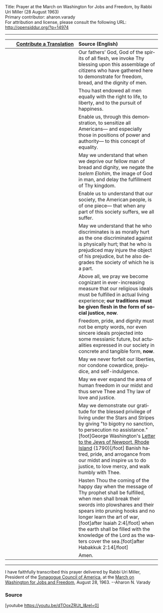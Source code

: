 <html>
<head></head>
<body>
Title: Prayer at the March on Washington for Jobs and Freedom, by Rabbi Uri Miller (28 August 1963)<br />
Primary contributor: aharon.varady<br />
For attribution and license, please consult the following URL: <a href="http://opensiddur.org/?p=14974">http://opensiddur.org/?p=14974</a>
<p />
<hr />

<table style="margin-left: auto;margin-right: auto;" class="draggable">
<thead><tr><th id="x" style="text-align: right;"><a href="/contributing/upload/">Contribute a Translation</a></th><th style="text-align: left;">Source (English)</th></tr></thead>
<tbody>
<tr>
<td style="vertical-align:top;" width="46%">
<div class="liturgy" lang="he">

</span></div>
</td>
 
<td style="vertical-align:top;" width="53%">
<div class="english" lang="en">
Our fathers’ God, 
God of the spirits of all flesh, 
we invoke Thy blessing 
upon this assemblage of citizens 
who have gathered here 
to demonstrate for freedom, 
bread, 
and the dignity of men.
</div>
</td></tr>


<tr><td style="vertical-align:top;" width="46%">
<div class="liturgy" lang="he" style="text-align: right;">

</span></div>
</td>
 
<td style="vertical-align:top;" width="53%">
<div class="english" lang="en">
Thou hast endowed all men equally 
with the right to life, 
to liberty, 
and to the pursuit of happiness.
</div>
</td></tr>


<tr><td style="vertical-align:top;" width="46%">
<div class="liturgy" lang="he" style="text-align: right;">

</span></div>
</td>
 
<td style="vertical-align:top;" width="53%">
<div class="english" lang="en">
Enable us, 
through this demonstration, 
to sensitize all Americans—
and especially those in positions of power and authority—
to this concept of equality.
</div>
</td></tr>


<tr><td style="vertical-align:top;" width="46%">
<div class="liturgy" lang="he" style="text-align: right;">

</span></div>
</td>
 
<td style="vertical-align:top;" width="53%">
<div class="english" lang="en">
May we understand 
that when we deprive our fellow man of bread and dignity, 
we negate the <em>tselem Elohim</em>, the image of God in man, 
and delay the fulfillment of Thy kingdom.
</div>
</td></tr>


<tr><td style="vertical-align:top;" width="46%">
<div class="liturgy" lang="he" style="text-align: right;">

</span></div>
</td>
 
<td style="vertical-align:top;" width="53%">
<div class="english" lang="en">
Enable us to understand 
that our society, the American people, 
is of one piece—
that when any part of this society suffers, 
we all suffer.
</div>
</td></tr>


<tr><td style="vertical-align:top;" width="46%">
<div class="liturgy" lang="he" style="text-align: right;">

</span></div>
</td>
 
<td style="vertical-align:top;" width="53%">
<div class="english" lang="en">
May we understand 
that he who discriminates is as morally hurt 
as the one discriminated against is physically hurt; 
that he who is prejudiced 
may injure the object of his prejudice, 
but he also degrades the society of which he is a part.
</div>
</td></tr>


<tr><td style="vertical-align:top;" width="46%">
<div class="liturgy" lang="he" style="text-align: right;">

</span></div>
</td>
 
<td style="vertical-align:top;" width="53%">
<div class="english" lang="en">
Above all, we pray we become cognizant 
in ever-increasing measure 
that our religious ideals must be fulfilled 
in actual living experience; 
<strong>our traditions must be given flesh 
in the form of social justice, now</strong>.
</div>
</td></tr>


<tr><td style="vertical-align:top;" width="46%">
<div class="liturgy" lang="he" style="text-align: right;">

</span></div>
</td>
 
<td style="vertical-align:top;" width="53%">
<div class="english" lang="en">
Freedom, 
pride, 
and dignity 
must not be empty words, 
nor even sincere ideals projected 
into some messianic future, 
but actualities expressed in our society 
in concrete and tangible form, <strong>now</strong>.
</div>
</td></tr>


<tr><td style="vertical-align:top;" width="46%">
<div class="liturgy" lang="he" style="text-align: right;">

</span></div>
</td>
 
<td style="vertical-align:top;" width="53%">
<div class="english" lang="en">
May we never forfeit our liberties, 
nor condone cowardice, 
prejudice, 
and self-indulgence.
</div>
</td></tr>


<tr><td style="vertical-align:top;" width="46%">
<div class="liturgy" lang="he" style="text-align: right;">

</span></div>
</td>
 
<td style="vertical-align:top;" width="53%">
<div class="english" lang="en">
May we ever expand 
the area of human freedom in our midst 
and thus serve Thee 
and Thy law 
of love and justice.
</div>
</td></tr>


<tr><td style="vertical-align:top;" width="46%">
<div class="liturgy" lang="he" style="text-align: right;">

</span></div>
</td>
 
<td style="vertical-align:top;" width="53%">
<div class="english" lang="en">
May we demonstrate our gratitude 
for the blessed privilege of living under the Stars and Stripes 
by giving "to bigotry no sanction, 
to persecution no assistance."[foot]George Washington's <a href="https://founders.archives.gov/documents/Washington/05-06-02-0135" rel="noopener noreferrer" target="_blank">Letter to the Jews of Newport, Rhode Island</a> (1790)[/foot]
Banish hatred, 
pride, 
and arrogance 
from our midst 
and inspire us 
to do justice, 
to love mercy, 
and walk humbly with Thee.
</div>
</td></tr>


<tr><td style="vertical-align:top;" width="46%">
<div class="liturgy" lang="he" style="text-align: right;">

</span></div>
</td>
 
<td style="vertical-align:top;" width="53%">
<div class="english" lang="en">
Hasten Thou the coming of the happy day 
when the message of Thy prophet shall be fulfilled, 
when men shall break their swords into plowshares 
and their spears into pruning hooks 
and no longer learn the art of war,[foot]after Isaiah 2:4[/foot] 
when the earth shall be filled with the knowledge of the Lord 
as the waters cover the sea.[foot]after Habakkuk 2:14[/foot]
</div>
</td></tr>


<tr><td style="vertical-align:top;" width="46%">
<div class="liturgy" lang="he" style="text-align: right;">

</span></div>
</td>
 
<td style="vertical-align:top;" width="53%">
<div class="english" lang="en">
Amen.
</div>
</td></tr></tbody></table>

<hr />

I have faithfully transcribed this prayer delivered by Rabbi Uri Miller, President of the <a href="https://en.wikipedia.org/wiki/Synagogue_Council_of_America">Synagogue Council of America</a>, at the <a href="https://en.wikipedia.org/wiki/March_on_Washington_for_Jobs_and_Freedom">March on Washington for Jobs and Freedom</a>, August 28, 1963. --Aharon N. Varady

<h3>Source</h3>

[youtube https://youtu.be/dTOoxZRUt_I&rel=0]
</body>
</html>